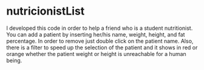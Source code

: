 # nutricionistList

I developed this code in order to help a friend who is a student nutritionist. You can add a patient by inserting her/his name, weight, height, and fat percentage. In order to remove just double click on the patient name. Also, there is a filter to speed up the selection of the patient and it shows in red or orange whether the patient weight or height is unreachable for a human being.
